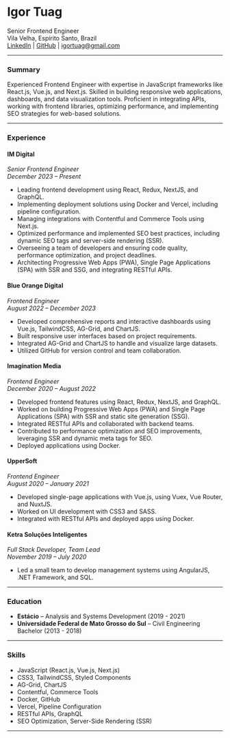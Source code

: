 # **Igor Tuag**  
Senior Frontend Engineer  
Vila Velha, Espírito Santo, Brazil  
[LinkedIn](https://linkedin.com/in/igortuag) | [GitHub](https://github.com/igortuag) | igortuag@gmail.com

---

### **Summary**
Experienced Frontend Engineer with expertise in JavaScript frameworks like React.js, Vue.js, and Next.js. Skilled in building responsive web applications, dashboards, and data visualization tools. Proficient in integrating APIs, working with frontend libraries, optimizing performance, and implementing SEO strategies for web-based solutions.

---

### **Experience**

#### **IM Digital**  
*Senior Frontend Engineer*  
*December 2023 – Present*  
- Leading frontend development using React, Redux, NextJS, and GraphQL.
- Implementing deployment solutions using Docker and Vercel, including pipeline configuration.
- Managing integrations with Contentful and Commerce Tools using Next.js.
- Optimized performance and implemented SEO best practices, including dynamic SEO tags and server-side rendering (SSR).
- Overseeing a team of developers and ensuring code quality, performance optimization, and project deadlines.
- Architecting Progressive Web Apps (PWA), Single Page Applications (SPA) with SSR and SSG, and integrating RESTful APIs.

#### **Blue Orange Digital**  
*Frontend Engineer*  
*August 2022 – December 2023*  
- Developed comprehensive reports and interactive dashboards using Vue.js, TailwindCSS, AG-Grid, and ChartJS.
- Built responsive user interfaces based on project requirements.
- Integrated AG-Grid and ChartJS to handle and visualize large datasets.
- Utilized GitHub for version control and team collaboration.

#### **Imagination Media**  
*Frontend Engineer*  
*December 2020 – August 2022*  
- Developed frontend features using React, Redux, NextJS, and GraphQL.
- Worked on building Progressive Web Apps (PWA) and Single Page Applications (SPA) with SSR and static site generation (SSG).
- Integrated RESTful APIs and collaborated with backend teams.
- Contributed to performance optimization and SEO improvements, leveraging SSR and dynamic meta tags for SEO.
- Deployed applications using Docker.

#### **UpperSoft**  
*Frontend Engineer*  
*August 2020 – January 2021*  
- Developed single-page applications with Vue.js, using Vuex, Vue Router, and NuxtJS.
- Worked on UI development with CSS3 and SASS.
- Integrated with RESTful APIs and deployed apps using Docker.

#### **Ketra Soluções Inteligentes**  
*Full Stack Developer, Team Lead*  
*November 2019 – July 2020*  
- Led a small team to develop management systems using AngularJS, .NET Framework, and SQL.

---

### **Education**
- **Estácio** – Analysis and Systems Development (2019 - 2021)  
- **Universidade Federal de Mato Grosso do Sul** – Civil Engineering Bachelor (2013 - 2018)

---

### **Skills**
- JavaScript (React.js, Vue.js, Next.js)  
- CSS3, TailwindCSS, Styled Components  
- AG-Grid, ChartJS  
- Contentful, Commerce Tools  
- Docker, GitHub  
- Vercel, Pipeline Configuration  
- RESTful APIs, GraphQL  
- SEO Optimization, Server-Side Rendering (SSR)  

---